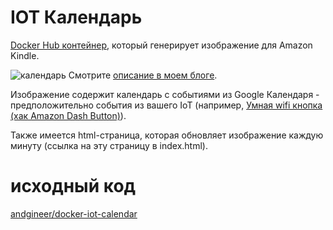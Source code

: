 # IOT Календарь

[Docker Hub контейнер](https://hub.docker.com/r/andgineer/iot-calendar),
который генерирует изображение для Amazon Kindle.

![календарь](images/calendar.png)
Смотрите [описание в моем блоге](https://sorokin.engineer/posts/en/iot_calendar_synology.html).

Изображение содержит календарь с событиями из Google Календаря - предположительно события из вашего IoT
(например, [Умная wifi кнопка (хак Amazon Dash Button)](https://sorokin.engineer/posts/ru/amazon_dash_button_hack.html)).

Также имеется html-страница, которая обновляет изображение каждую минуту (ссылка на
эту страницу в index.html).

# исходный код

[andgineer/docker-iot-calendar](https://github.com/andgineer/docker-iot-calendar)
